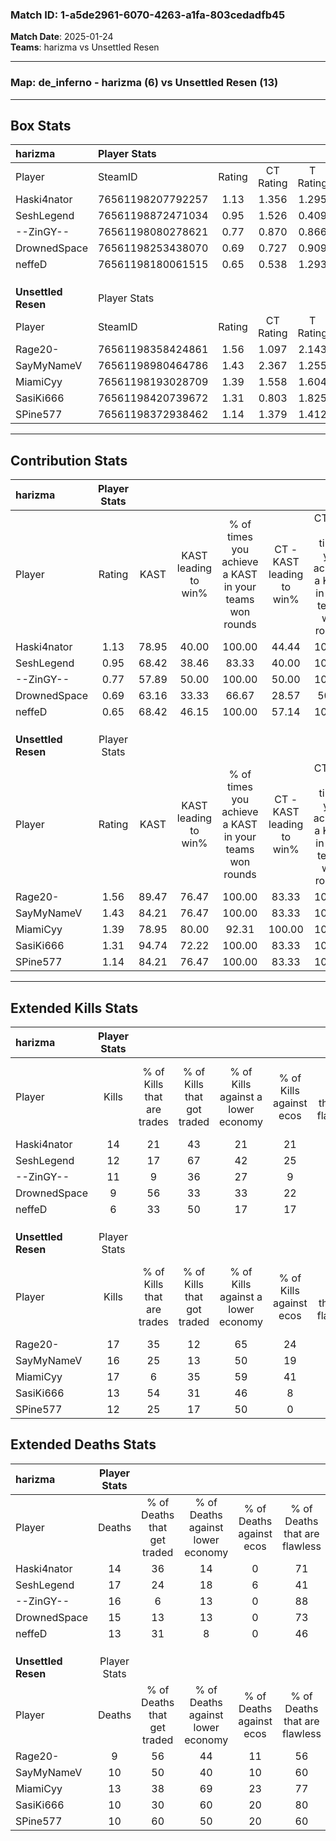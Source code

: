 ### Match ID: 1-a5de2961-6070-4263-a1fa-803cedadfb45  
**Match Date**: 2025-01-24  
**Teams**: harizma vs Unsettled Resen  

---  

### **Map**: de_inferno - harizma (6) vs Unsettled Resen (13)  
---  

## Box Stats  

| **harizma**         | Player Stats      |        |           |          |       |      |       |         |        |      |     |
| :- | :- | :-: | :-: | :-: | :-: | :-: | :-: | :-: | :-: | :-: | :-: |
| Player              | SteamID           | Rating | CT Rating | T Rating | KAST  | ADR  | Kills | Assists | Deaths | K/D  | HS% |
| Haski4nator         | 76561198207792257 |  1.13  |   1.356   |  1.295   | 78.95 | 71.3 |  14   |    4    |   14   | 1.00 | 57  |
| SeshLegend          | 76561198872471034 |  0.95  |   1.526   |  0.409   | 68.42 | 91.6 |  12   |    5    |   17   | 0.71 | 66  |
| --ZinGY--           | 76561198080278621 |  0.77  |   0.870   |  0.866   | 57.89 | 68.8 |  11   |    2    |   16   | 0.69 | 63  |
| DrownedSpace        | 76561198253438070 |  0.69  |   0.727   |  0.909   | 63.16 | 51.5 |   9   |    2    |   15   | 0.60 | 77  |
| neffeD              | 76561198180061515 |  0.65  |   0.538   |  1.293   | 68.42 | 48.7 |   6   |    4    |   13   | 0.46 | 50  |
|                     |                   |        |           |          |       |      |       |         |        |      |     |
|                     |                   |        |           |          |       |      |       |         |        |      |     |
|                     |                   |        |           |          |       |      |       |         |        |      |     |
| **Unsettled Resen** | Player Stats      |        |           |          |       |      |       |         |        |      |     |
| Player              | SteamID           | Rating | CT Rating | T Rating | KAST  | ADR  | Kills | Assists | Deaths | K/D  | HS% |
| Rage20-             | 76561198358424861 |  1.56  |   1.097   |  2.143   | 89.47 | 97.3 |  17   |    3    |   9    | 1.89 | 52  |
| SayMyNameV          | 76561198980464786 |  1.43  |   2.367   |  1.255   | 84.21 | 86.9 |  16   |    6    |   10   | 1.60 | 37  |
| MiamiCyy            | 76561198193028709 |  1.39  |   1.558   |  1.604   | 78.95 | 98.9 |  17   |    6    |   13   | 1.31 | 70  |
| SasiKi666           | 76561198420739672 |  1.31  |   0.803   |  1.825   | 94.74 | 67.9 |  13   |    6    |   10   | 1.30 | 53  |
| SPine577            | 76561198372938462 |  1.14  |   1.379   |  1.412   | 84.21 | 57.8 |  12   |    2    |   10   | 1.20 | 41  |
---  

## Contribution Stats  

| **harizma**         | Player Stats |       |                      |                                                        |                           |                                                             |                          |                                                            |
| :- | :-: | :-: | :-: | :-: | :-: | :-: | :-: | :-: |
| Player              |    Rating    | KAST  | KAST leading to win% | % of times you achieve a KAST in your teams won rounds | CT - KAST leading to win% | CT - % of times you achieve a KAST in your teams won rounds | T - KAST leading to win% | T - % of times you achieve a KAST in your teams won rounds |
| Haski4nator         |     1.13     | 78.95 |        40.00         |                         100.00                         |           44.44           |                           100.00                            |          33.33           |                           100.00                           |
| SeshLegend          |     0.95     | 68.42 |        38.46         |                         83.33                          |           40.00           |                           100.00                            |          33.33           |                           50.00                            |
| --ZinGY--           |     0.77     | 57.89 |        50.00         |                         100.00                         |           50.00           |                           100.00                            |          50.00           |                           100.00                           |
| DrownedSpace        |     0.69     | 63.16 |        33.33         |                         66.67                          |           28.57           |                            50.00                            |          40.00           |                           100.00                           |
| neffeD              |     0.65     | 68.42 |        46.15         |                         100.00                         |           57.14           |                           100.00                            |          33.33           |                           100.00                           |
|                     |              |       |                      |                                                        |                           |                                                             |                          |                                                            |
|                     |              |       |                      |                                                        |                           |                                                             |                          |                                                            |
|                     |              |       |                      |                                                        |                           |                                                             |                          |                                                            |
| **Unsettled Resen** | Player Stats |       |                      |                                                        |                           |                                                             |                          |                                                            |
| Player              |    Rating    | KAST  | KAST leading to win% | % of times you achieve a KAST in your teams won rounds | CT - KAST leading to win% | CT - % of times you achieve a KAST in your teams won rounds | T - KAST leading to win% | T - % of times you achieve a KAST in your teams won rounds |
| Rage20-             |     1.56     | 89.47 |        76.47         |                         100.00                         |           83.33           |                           100.00                            |          72.73           |                           100.00                           |
| SayMyNameV          |     1.43     | 84.21 |        76.47         |                         100.00                         |           83.33           |                           100.00                            |          72.73           |                           100.00                           |
| MiamiCyy            |     1.39     | 78.95 |        80.00         |                         92.31                          |          100.00           |                           100.00                            |          70.00           |                           87.50                            |
| SasiKi666           |     1.31     | 94.74 |        72.22         |                         100.00                         |           83.33           |                           100.00                            |          66.67           |                           100.00                           |
| SPine577            |     1.14     | 84.21 |        76.47         |                         100.00                         |           83.33           |                           100.00                            |          72.73           |                           100.00                           |
---  

## Extended Kills Stats  

| **harizma**         | Player Stats |                            |                            |                                    |                         |                              |                                 |                                       |                    |           |
| :- | :-: | :-: | :-: | :-: | :-: | :-: | :-: | :-: | :-: | :-: |
| Player              |    Kills     | % of Kills that are trades | % of Kills that got traded | % of Kills against a lower economy | % of Kills against ecos | % of Kills that are flawless | % of Kills that are close duels | % of Kills that are assisted by flash | Pistol Round Kills | AWP Kills |
| Haski4nator         |      14      |             21             |             43             |                 21                 |           21            |              79              |                7                |                   0                   |         0          |     2     |
| SeshLegend          |      12      |             17             |             67             |                 42                 |           25            |              58              |               25                |                   0                   |         0          |     1     |
| --ZinGY--           |      11      |             9              |             36             |                 27                 |            9            |              73              |                9                |                   0                   |         4          |     2     |
| DrownedSpace        |      9       |             56             |             33             |                 33                 |           22            |              67              |               11                |                   0                   |         0          |     2     |
| neffeD              |      6       |             33             |             50             |                 17                 |           17            |              50              |               17                |                   0                   |         0          |     0     |
|                     |              |                            |                            |                                    |                         |                              |                                 |                                       |                    |           |
|                     |              |                            |                            |                                    |                         |                              |                                 |                                       |                    |           |
|                     |              |                            |                            |                                    |                         |                              |                                 |                                       |                    |           |
| **Unsettled Resen** | Player Stats |                            |                            |                                    |                         |                              |                                 |                                       |                    |           |
| Player              |    Kills     | % of Kills that are trades | % of Kills that got traded | % of Kills against a lower economy | % of Kills against ecos | % of Kills that are flawless | % of Kills that are close duels | % of Kills that are assisted by flash | Pistol Round Kills | AWP Kills |
| Rage20-             |      17      |             35             |             12             |                 65                 |           24            |              59              |               24                |                  12                   |         1          |     0     |
| SayMyNameV          |      16      |             25             |             13             |                 50                 |           19            |              63              |               13                |                   0                   |         3          |     2     |
| MiamiCyy            |      17      |             6              |             35             |                 59                 |           41            |              76              |                6                |                   0                   |         0          |     1     |
| SasiKi666           |      13      |             54             |             31             |                 46                 |            8            |              77              |                8                |                   0                   |         0          |     3     |
| SPine577            |      12      |             25             |             17             |                 50                 |            0            |              42              |                8                |                   0                   |         0          |     0     |
## Extended Deaths Stats  

| **harizma**         | Player Stats |                             |                                   |                          |                               |                            |                           |               |
| :- | :-: | :-: | :-: | :-: | :-: | :-: | :-: | :-: |
| Player              |    Deaths    | % of Deaths that get traded | % of Deaths against lower economy | % of Deaths against ecos | % of Deaths that are flawless | % of Deaths that are close | % of Deaths while blinded | Deaths to AWP |
| Haski4nator         |      14      |             36              |                14                 |            0             |              71               |             7              |             0             |       0       |
| SeshLegend          |      17      |             24              |                18                 |            6             |              41               |             12             |            12             |       1       |
| --ZinGY--           |      16      |              6              |                13                 |            0             |              88               |             6              |             0             |       1       |
| DrownedSpace        |      15      |             13              |                13                 |            0             |              73               |             13             |             0             |       1       |
| neffeD              |      13      |             31              |                 8                 |            0             |              46               |             23             |             0             |       1       |
|                     |              |                             |                                   |                          |                               |                            |                           |               |
|                     |              |                             |                                   |                          |                               |                            |                           |               |
|                     |              |                             |                                   |                          |                               |                            |                           |               |
| **Unsettled Resen** | Player Stats |                             |                                   |                          |                               |                            |                           |               |
| Player              |    Deaths    | % of Deaths that get traded | % of Deaths against lower economy | % of Deaths against ecos | % of Deaths that are flawless | % of Deaths that are close | % of Deaths while blinded | Deaths to AWP |
| Rage20-             |      9       |             56              |                44                 |            11            |              56               |             22             |             0             |       0       |
| SayMyNameV          |      10      |             50              |                40                 |            10            |              60               |             10             |             0             |       1       |
| MiamiCyy            |      13      |             38              |                69                 |            23            |              77               |             8              |             0             |       1       |
| SasiKi666           |      10      |             30              |                60                 |            20            |              80               |             10             |             0             |       1       |
| SPine577            |      10      |             60              |                50                 |            20            |              60               |             20             |             0             |       1       |
